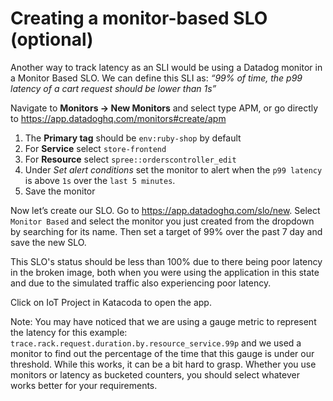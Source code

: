 # Creating a monitor-based SLO (optional)

Another way to track latency as an SLI would be using a Datadog monitor in a Monitor Based SLO. We can define this SLI as: *“99% of time, the p99 latency of a cart request should be lower than 1s”*

Navigate to **Monitors -> New Monitors** and select type APM, or go directly to https://app.datadoghq.com/monitors#create/apm

1. The **Primary tag** should be `env:ruby-shop` by default
2. For **Service** select `store-frontend`
3. For **Resource** select `spree::orderscontroller_edit`
4. Under *Set alert conditions* set the monitor to alert when the `p99 latency` is above `1s` over the `last 5 minutes`. 
5. Save the monitor

Now let’s create our SLO. Go to https://app.datadoghq.com/slo/new. Select `Monitor Based` and select the monitor you just created from the dropdown by searching for its name. Then set a target of 99% over the past 7 day and save the new SLO.

This SLO's status should be less than 100% due to there being poor latency in the broken image, both when you were using the application in this state and due to the simulated traffic also experiencing poor latency.

Click on IoT Project in Katacoda to open the app.

Note: You may have noticed that we are using a gauge metric to represent the latency for this example: `trace.rack.request.duration.by.resource_service.99p` and we used a monitor to find out the percentage of the time that this gauge is under our threshold. While this works, it can be a bit hard to grasp. Whether you use monitors or latency as bucketed counters, you should select whatever works better for your requirements. 